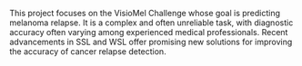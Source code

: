 This project focuses on the VisioMel Challenge whose goal is predicting melanoma relapse. It is a complex and often unreliable task, with diagnostic accuracy often varying among experienced medical professionals. Recent advancements in SSL and WSL offer promising new solutions for improving the accuracy of cancer relapse detection. 
